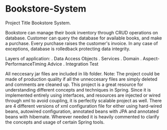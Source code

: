 # Bookstore-System
Project Title 
Bookstore System. 

Bookstore can manage their book inventory through CRUD operations on database. Customer can query the database 
for available books, and make a purchase. Every purchase raises the customer's invoice. In any case of exceptions,
database is rolledback protecting data integrity. 

Layers of application:
. Data Access Objects 
. Services
. Domain
. Aspect- PerformanceTiming Advice
. Integration Test

All neccesary jar files are included in lib folder.
Note:
The project could be made of production quality if all the unneccesary files are simply deleted and comments are cleaned up.
This project is a great resource for understanding different concepts and techniques in Spring. Since it is implemented entirely using interfaces, and resources are injected or wired through xml to avoid coupling, it is perfectly scalable project as well. There are 4 different versions of xml configuration file for either using hard-wired beans, autowired configuration, annotated beans with JPA and annotated beans with hibernate. Wherever needed it is heavily commented to clarify the concepts and usage of certain Spring tools.




